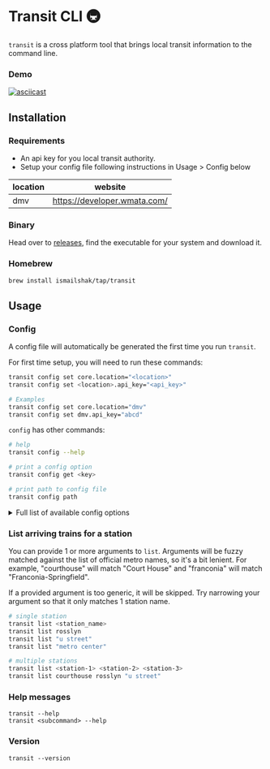 # Transit CLI 🚇

`transit` is a cross platform tool that brings local transit information to the command line.

### Demo

[![asciicast](https://asciinema.org/a/Qq39eZP80bsdNLwcW5JCj1IzT.svg)](https://asciinema.org/a/Qq39eZP80bsdNLwcW5JCj1IzT)

## Installation

### Requirements

- An api key for you local transit authority.
- Setup your config file following instructions in Usage > Config below

| location | website                      |
| -------- | ---------------------------- |
| dmv      | https://developer.wmata.com/ |

### Binary

Head over to [releases](https://github.com/ismailshak/transit/releases), find the executable for your system and download it.

### Homebrew

```bash
brew install ismailshak/tap/transit
```

## Usage

### Config

A config file will automatically be generated the first time you run `transit`.

For first time setup, you will need to run these commands:

```bash
transit config set core.location="<location>"
transit config set <location>.api_key="<api_key>"

# Examples
transit config set core.location="dmv"
transit config set dmv.api_key="abcd"
```

`config` has other commands:

```bash
# help
transit config --help

# print a config option
transit config get <key>

# print path to config file
transit config path
```

<details>

<summary>Full list of available config options</summary>

```
core.location

dmv.api_key
```

</details>

### List arriving trains for a station

You can provide 1 or more arguments to `list`. Arguments will be fuzzy matched against the list of official metro names, so it's a bit lenient. For example, "courthouse" will match "Court House" and "franconia" will match "Franconia-Springfield".

If a provided argument is too generic, it will be skipped. Try narrowing your argument so that it only matches 1 station name.

```bash
# single station
transit list <station_name>
transit list rosslyn
transit list "u street"
transit list "metro center"

# multiple stations
transit list <station-1> <station-2> <station-3>
transit list courthouse rosslyn "u street"
```

### Help messages

```shell
transit --help
transit <subcommand> --help
```

### Version

```shell
transit --version
```
